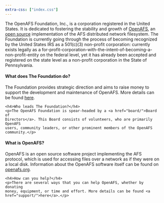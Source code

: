 ```yaml
---
extra-css: ["index.css"]
---
```


The OpenAFS Foundation, Inc., is a corporation registered in the United States.  It is dedicated to fostering
the stability and growth of [OpenAFS](http://www.openafs.org/), an [open
source](http://opensource.org/) implementation of the AFS distributed network
filesystem. The Foundation is currently going through the process of
becoming recognized by the United States IRS as a 501(c)(3) non-profit
corporation: currently exists legally as a for-profit-corporation-with-the-intent-of-becoming-a-non-profit-entity on the federal level, yet it has already been accepted and registered on the state level as a non-profit corporation in the State of Pennsylvania.

<div class="index-container">
  <div class="index-box">
    <h4>What does The Foundation do?</h4>
    <p>The Foundation provides strategic direction and aims to raise money to support the development and
    maintenance of OpenAFS. More
    details can be found <a href="about/">here</a>.</p>

    <h4>Who leads The Foundation?</h4>
    <p>The OpenAFS Foundation is spear-headed by a <a href="board/">Board of 
    Directors</a>. This Board consists of volunteers, who are primarily OpenAFS
    users, community leaders, or other prominent members of the OpenAFS
    community.</p>
  </div>
  <div class="index-box">
    <h4>What is OpenAFS?</h4>
    <p>OpenAFS is an open source software project implementing the AFS
    protocol, which is used for accessing files over a network as if they were
    on a local disk. Information about the OpenAFS software itself can be found
    on <a href="http://www.openafs.org/">openafs.org</a>.</p>

    <h4>How can you help?</h4>
    <p>There are several ways that you can help OpenAFS, whether by donating
    money, equipment, or time and effort. More details can be found <a
    href="support/">here</a>.</p>
  </div>
</div>
